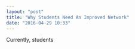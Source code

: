 ```yaml
---
layout: "post"
title: "Why Students Need An Improved Network"
date: "2016-04-29 10:33"
---
```


Currently, students 
